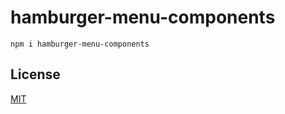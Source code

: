 # hamburger-menu-components

```
npm i hamburger-menu-components
```

## License

[MIT][license-url]


[license-url]: http://ryotahirano.mit-license.org
